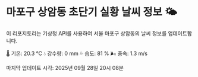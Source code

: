 
# 마포구 상암동 초단기 실황 날씨 정보 🌤️

이 리포지토리는 기상청 API를 사용하여 서울 마포구 상암동의 날씨 정보를 업데이트합니다. 

🌡️ 기온: 20.3 ℃
💧 강수량: 0 mm
💦 습도: 81 %
🌬️ 풍속: 1.3 m/s

마지막 업데이트 시각: 2025년 09월 28일 20시 08분    
